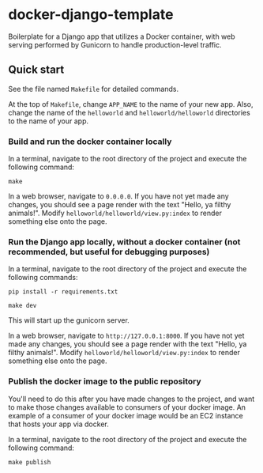 # docker-django-template
Boilerplate for a Django app that utilizes a Docker container, with web serving performed by Gunicorn to handle production-level traffic.

## Quick start
See the file named `Makefile` for detailed commands.

At the top of `Makefile`, change `APP_NAME` to the name of your new app. Also, change the name of the `helloworld` and `helloworld/helloworld` directories to the name of your app.

### Build and run the docker container locally
In a terminal, navigate to the root directory of the project and execute the following command: 
```
make
```

In a web browser, navigate to `0.0.0.0`. If you have not yet made any changes, you should see a page render with the text "Hello, ya filthy animals!". Modify `helloworld/helloworld/view.py:index` to render something else onto the page.

### Run the Django app locally, without a docker container (not recommended, but useful for debugging purposes)
In a terminal, navigate to the root directory of the project and execute the following commands: 
```
pip install -r requirements.txt
```
```
make dev
```

This will start up the gunicorn server.

In a web browser, navigate to `http://127.0.0.1:8000`. If you have not yet made any changes, you should see a page render with the text "Hello, ya filthy animals!". Modify `helloworld/helloworld/view.py:index` to render something else onto the page.

### Publish the docker image to the public repository
You'll need to do this after you have made changes to the project, and want to make those changes available to consumers of your docker image. An example of a consumer of your docker image would be an EC2 instance that hosts your app via docker.

In a terminal, navigate to the root directory of the project and execute the following command: 
```
make publish
```
